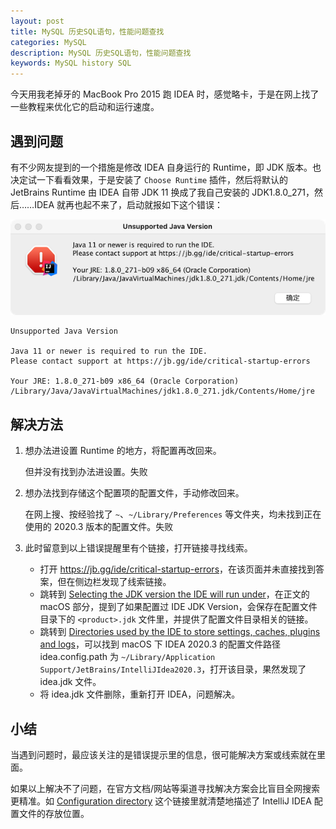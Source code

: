 ```yaml
---
layout: post
title: MySQL 历史SQL语句，性能问题查找
categories: MySQL
description: MySQL 历史SQL语句，性能问题查找
keywords: MySQL history SQL
---
```


今天用我老掉牙的 MacBook Pro 2015 跑 IDEA 时，感觉略卡，于是在网上找了一些教程来优化它的启动和运行速度。

## 遇到问题

有不少网友提到的一个措施是修改 IDEA 自身运行的 Runtime，即 JDK 版本。也决定试一下看看效果，于是安装了 `Choose Runtime` 插件，然后将默认的 JetBrains Runtime 由 IDEA 自带 JDK 11 换成了我自己安装的 JDK1.8.0_271，然后……IDEA 就再也起不来了，启动就报如下这个错误：

![](/images/posts/java/idea-unsupported-java-version.png)

```
Unsupported Java Version

Java 11 or newer is required to run the IDE.
Please contact support at https://jb.gg/ide/critical-startup-errors

Your JRE: 1.8.0_271-b09 x86_64 (Oracle Corporation)
/Library/Java/JavaVirtualMachines/jdk1.8.0_271.jdk/Contents/Home/jre
```

## 解决方法

1. 想办法进设置 Runtime 的地方，将配置再改回来。

    但并没有找到办法进设置。失败

2. 想办法找到存储这个配置项的配置文件，手动修改回来。

    在网上搜、按经验找了 `~`、`~/Library/Preferences` 等文件夹，均未找到正在使用的 2020.3 版本的配置文件。失败

3. 此时留意到以上错误提醒里有个链接，打开链接寻找线索。

    - 打开 <https://jb.gg/ide/critical-startup-errors>，在该页面并未直接找到答案，但在侧边栏发现了线索链接。
    - 跳转到 [Selecting the JDK version the IDE will run under](https://intellij-support.jetbrains.com/hc/en-us/articles/206544879-Selecting-the-JDK-version-the-IDE-will-run-under)，在正文的 macOS 部分，提到了如果配置过 IDE JDK Version，会保存在配置文件目录下的 `<product>.jdk` 文件里，并提供了配置文件目录相关的链接。
    - 跳转到 [Directories used by the IDE to store settings, caches, plugins and logs](https://intellij-support.jetbrains.com/hc/en-us/articles/206544519)，可以找到 macOS 下 IDEA 2020.3 的配置文件路径 idea.config.path 为 `~/Library/Application Support/JetBrains/IntelliJIdea2020.3`，打开该目录，果然发现了 idea.jdk 文件。
    - 将 idea.jdk 文件删除，重新打开 IDEA，问题解决。

## 小结

当遇到问题时，最应该关注的是错误提示里的信息，很可能解决方案或线索就在里面。

如果以上解决不了问题，在官方文档/网站等渠道寻找解决方案会比盲目全网搜索更精准。如 [Configuration directory](https://www.jetbrains.com/help/idea/tuning-the-ide.html#config-directory) 这个链接里就清楚地描述了 IntelliJ IDEA 配置文件的存放位置。
